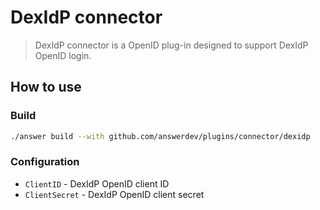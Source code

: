 # DexIdP connector
> DexIdP connector is a OpenID plug-in designed to support DexIdP OpenID login.

## How to use

### Build
```bash
./answer build --with github.com/answerdev/plugins/connector/dexidp
```

### Configuration
- `ClientID` - DexIdP OpenID client ID
- `ClientSecret` - DexIdP OpenID client secret